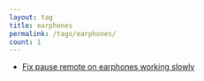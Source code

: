 ```yaml
---
layout: tag
title: earphones
permalink: /tags/earphones/
count: 1
---
```


- [Fix pause remote on earphones working slowly](https://joelsgp.github.io/solutions/2021/12/18/earphones-remote.html)

